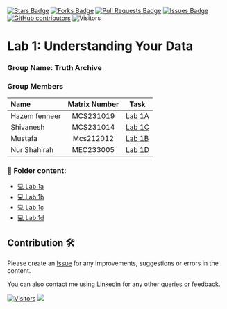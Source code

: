 <a href="https://github.com/drshahizan/BDM/stargazers"><img src="https://img.shields.io/github/stars/drshahizan/BDM" alt="Stars Badge"/></a>
<a href="https://github.com/drshahizan/BDM/network/members"><img src="https://img.shields.io/github/forks/drshahizan/BDM" alt="Forks Badge"/></a>
<a href="https://github.com/drshahizan/BDM/pulls"><img src="https://img.shields.io/github/issues-pr/drshahizan/BDM" alt="Pull Requests Badge"/></a>
<a href="https://github.com/drshahizan/BDM"><img src="https://img.shields.io/github/issues/drshahizan/BDM" alt="Issues Badge"/></a>
<a href="https://github.com/drshahizan/BDM/graphs/contributors"><img alt="GitHub contributors" src="https://img.shields.io/github/contributors/drshahizan/BDM?color=2b9348"></a>
![Visitors](https://api.visitorbadge.io/api/visitors?path=https%3A%2F%2Fgithub.com%2Fdrshahizan%2BDM&labelColor=%23d9e3f0&countColor=%23697689&style=flat)

# Lab 1: Understanding Your Data

### Group Name: Truth Archive
### Group Members

| Name                                     | Matrix Number | Task |
| :----------------------------------------| :-------------: | ------------- |
|Hazem fenneer          |   MCS231019   |  [Lab 1A](https://github.com/drshahizan/BDM/blob/main/lab/submission/Truth_Archieve/lab1/lab1a_by_hazem.ipynb) |
|Shivanesh      |   MCS231014   |  [Lab 1C](https://github.com/drshahizan/BDM/blob/main/lab/submission/Truth_Archieve/lab1/lab1c.ipynb) |
|Mustafa              |   Mcs212012   | [Lab 1B](https://github.com/drshahizan/BDM/blob/main/lab/submission/Truth_Archieve/lab1/lab1b.ipynb) |
|Nur Shahirah          |   MEC233005   |  [Lab 1D](https://github.com/drshahizan/BDM/blob/main/lab/submission/Truth_Archieve/lab1/lab1d_by_shahirah.ipynb) |

### 📂 Folder content:
* [💻 Lab 1a](https://github.com/drshahizan/BDM/blob/main/lab/submission/Truth_Archieve/lab1/lab1a_by_hazem.ipynb)
* [💻 Lab 1b](https://github.com/drshahizan/BDM/blob/main/lab/submission/Truth_Archieve/lab1/lab1b.ipynb)
* [💻 Lab 1c](https://github.com/drshahizan/BDM/blob/main/lab/submission/Truth_Archieve/lab1/lab1c.ipynb)
* [💻 Lab 1d](https://github.com/drshahizan/BDM/blob/main/lab/submission/Truth_Archieve/lab1/lab1d_by_shahirah.ipynb)

## Contribution 🛠️
Please create an [Issue](https://github.com/drshahizan/BDM/issues) for any improvements, suggestions or errors in the content.

You can also contact me using [Linkedin](https://www.linkedin.com/in/drshahizan/) for any other queries or feedback.

[![Visitors](https://api.visitorbadge.io/api/visitors?path=https%3A%2F%2Fgithub.com%2Fdrshahizan&labelColor=%23697689&countColor=%23555555&style=plastic)](https://visitorbadge.io/status?path=https%3A%2F%2Fgithub.com%2Fdrshahizan)
![](https://hit.yhype.me/github/profile?user_id=81284918)

